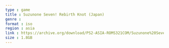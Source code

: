 ```yaml
---
type : game
title : Suzunone Seven! Rebirth Knot (Japan)
genre : 
format : iso
region : asia
link : https://archive.org/download/PS2-ASIA-ROMS321COM/Suzunone%20Seven%21%20Rebirth%20Knot%20%28Japan%29.7z
size : 1.8GB
---
```

